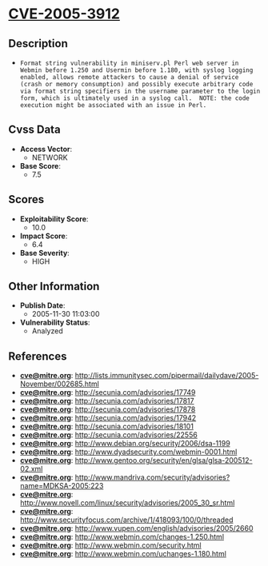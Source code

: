 
# [CVE-2005-3912](http://lists.immunitysec.com/pipermail/dailydave/2005-November/002685.html)

## Description

- `Format string vulnerability in miniserv.pl Perl web server in Webmin before 1.250 and Usermin before 1.180, with syslog logging enabled, allows remote attackers to cause a denial of service (crash or memory consumption) and possibly execute arbitrary code via format string specifiers in the username parameter to the login form, which is ultimately used in a syslog call.  NOTE: the code execution might be associated with an issue in Perl.`

## Cvss Data

- **Access Vector**:
  - NETWORK
- **Base Score**:
  - 7.5

## Scores

- **Exploitability Score**:
  - 10.0
- **Impact Score**:
  - 6.4
- **Base Severity**:
  - HIGH

## Other Information

- **Publish Date**:
  - 2005-11-30 11:03:00
- **Vulnerability Status**:
  - Analyzed

## References

- **cve@mitre.org**: http://lists.immunitysec.com/pipermail/dailydave/2005-November/002685.html
- **cve@mitre.org**: http://secunia.com/advisories/17749
- **cve@mitre.org**: http://secunia.com/advisories/17817
- **cve@mitre.org**: http://secunia.com/advisories/17878
- **cve@mitre.org**: http://secunia.com/advisories/17942
- **cve@mitre.org**: http://secunia.com/advisories/18101
- **cve@mitre.org**: http://secunia.com/advisories/22556
- **cve@mitre.org**: http://www.debian.org/security/2006/dsa-1199
- **cve@mitre.org**: http://www.dyadsecurity.com/webmin-0001.html
- **cve@mitre.org**: http://www.gentoo.org/security/en/glsa/glsa-200512-02.xml
- **cve@mitre.org**: http://www.mandriva.com/security/advisories?name=MDKSA-2005:223
- **cve@mitre.org**: http://www.novell.com/linux/security/advisories/2005_30_sr.html
- **cve@mitre.org**: http://www.securityfocus.com/archive/1/418093/100/0/threaded
- **cve@mitre.org**: http://www.vupen.com/english/advisories/2005/2660
- **cve@mitre.org**: http://www.webmin.com/changes-1.250.html
- **cve@mitre.org**: http://www.webmin.com/security.html
- **cve@mitre.org**: http://www.webmin.com/uchanges-1.180.html

